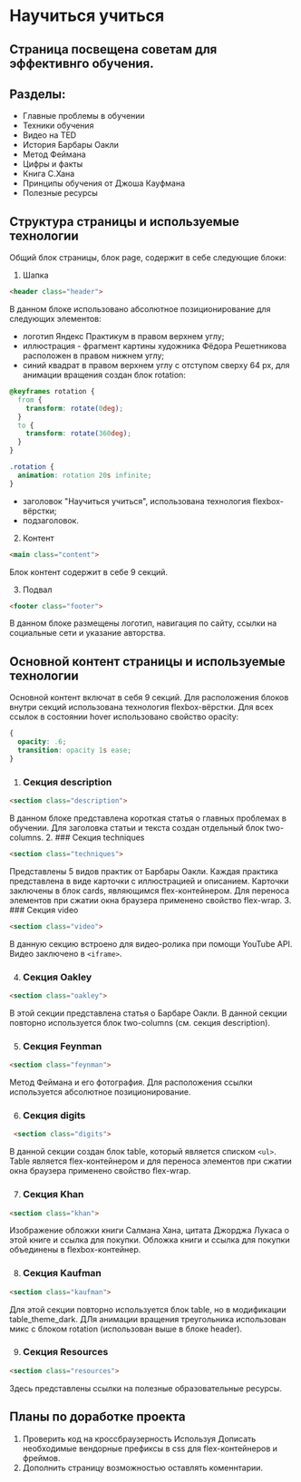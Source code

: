 # Научиться учиться
Страница посвещена советам для эффективнго обучения.
------

## Разделы:

- Главные проблемы в обучении
- Техники обучения
- Видео на TED
- История Барбары Оакли
- Метод Феймана
- Цифры и факты
- Книга С.Хана
- Принципы обучения от Джоша Кауфмана
- Полезные ресурсы


## Структура страницы и используемые технологии
Общий блок страницы, блок page, содержит в себе следующие блоки:
1. Шапка
```html
<header class="header">
```
В данном блоке использовано абсолютное позиционирование для следующих элементов:
* логотип Яндекс Практикум в правом верхнем углу;
* иллюстрация - фрагмент картины художника Фёдора Решетникова расположен в правом нижнем углу;
* синий квадрат в правом верхнем углу с отступом сверху 64 px, для анимации вращения создан блок rotation:
```css
@keyframes rotation {
  from {
    transform: rotate(0deg);
  }
  to {
    transform: rotate(360deg);
  }
}

.rotation {
  animation: rotation 20s infinite;
}
```

* заголовок "Научиться учиться", использована технология flexbox-вёрстки;
* подзаголовок.

2. Контент
```html
<main class="content">
```
Блок контент содержит в себе 9 секций.

3. Подвал
```html
<footer class="footer">
```
В данном блоке размещены логотип, навигация по сайту, ссылки на социальные сети и указание авторства.


## Основной контент страницы и используемые технологии
Основной контент включат в себя 9 секций. Для расположения блоков внутри секций использована технология flexbox-вёрстки.
Для всех ссылок в состоянии hover использовано свойство opacity:
```css
{
  opacity: .6;
  transition: opacity 1s ease;
}
```
1. ### Секция description
```html
<section class="description">
```
В данном блоке представлена короткая статья о главных проблемах в обучении. Для заголовка статьи и текста создан отдельный блок two-columns.
2. ### Секция techniques
```html
<section class="techniques">
```
Представлены 5 видов практик от Барбары Оакли. Каждая практика представлена в виде карточки с иллюстрацией и описанием.
Карточки заключены в блок cards, являющимся flex-контейнером. Для переноса элементов при сжатии окна браузера применено свойство flex-wrap.
3. ### Секция video
```html
<section class="video">
```
В данную секцию встроено для видео-ролика при помощи YouTube API. Видео заключено в ```<iframe>```.

4. ### Секция Oakley
```html
<section class="oakley">
```
В этой секции представлена статья о Барбаре Оакли. В данной секции повторно используется блок two-columns (см. секция description).

5. ### Секция Feynman
```html
<section class="feynman">
```
Метод Феймана и его фотография.
Для расположения ссылки используется абсолютное позиционирование.

6. ### Секция digits
```html
 <section class="digits">
```
В данной секции создан блок table, который является списком ```<ul>```. Table является flex-контейнером и для переноса элементов при сжатии окна браузера применено свойство flex-wrap.

7. ### Секция Khan
```html
<section class="khan">
```
Изображение обложки книги Салмана Хана, цитата Джорджа Лукаса о этой книге и ссылка для покупки. Обложка книги и ссылка для покупки объединены в flexbox-контейнер.

8. ### Секция Kaufman
```html
<section class="kaufman">
```
Для этой секции повторно используется блок table, но в модификации table_theme_dark.
ДЛя анимации вращения треугольника использован микс с блоком rotation (использован выше в блоке header).

9. ### Секция Resources
```html
<section class="resources">
```
Здесь представлены ссылки на полезные образовательные ресурсы.

## Планы по доработке проекта

1. Проверить код на кроссбраузерность
Используя Дописать необходимые вендорные префиксы в css для flex-контейнеров и фреймов.
2. Дополнить страницу возможностью оставлять коменнтарии.
